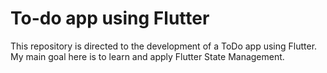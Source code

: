 # To-do app using Flutter

This repository is directed to the development of a ToDo app using Flutter. My main goal here is to learn and apply Flutter State Management.
